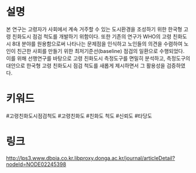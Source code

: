 # 설명
본 연구는 고령자가 사회에서 계속 거주할 수 있는 도시환경을 조성하기 위한 한국형 고령 친화도시 점검 척도를 개발하기 위함이다.
또한 기존의 연구가 WHO의 고령 친화도시 8대 분야를 원용함으로써 나타나는 문제점을 인식하고 노인들의 의견을 수렴하여 노인이 친근한 사회를 만들기 위한 최저기준선(baseline) 점검의 일환으로 수행되었다.
이를 위해 선행연구를 바탕으로 고령 친화도시 측정도구를 면밀히 분석하고, 측정도구의 대안으로 한국형 고령 친화도시 점검 척도를 새롭게 제시하면서 그 활용성을 검증하였다.

# 키워드
 #고령친화도시점검척도 #고령친화도 #친화도 척도 #신뢰도 #타당도

# 링크
http://lps3.www.dbpia.co.kr.libproxy.donga.ac.kr/journal/articleDetail?nodeId=NODE02245398
